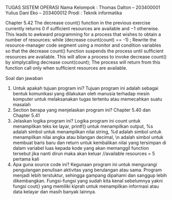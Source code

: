 TUGAS SISTEM OPERASI
Nama Kelompok	: Thomas Dalton  –  203400001
               Yulius Dani Eko – 203400012
Prodi			: Teknik informatika

Chapter 5.42
The decrease count() function in the previous exercise currently returns 0 if sufﬁcient resources are available and −1 otherwise. This leads to awkward programming for a process that wishes to obtain a number of resources:
while (decrease count(count) == -1) ;
Rewrite the resource-manager code segment using a monitor and condition variables so that the decrease count() function suspends
the process until sufﬁcient resources are available. This will allow a process to invoke decrease count() by simplycalling
decrease count(count);
The process will return from this function call only when sufﬁcient resources are available.

Soal dan jawaban 
1.	Untuk apakah tujuan program ini?
Tujuan program ini adalah sebagai bentuk komunikasi yang dilakukan oleh manusia terhadap mesin komputer untuk melaksanakan tugas tertentu atau memecahkan suatu masalah 
2.	Section berapa yang menjelaskan program ini?
Chapter 5.40 dan Chapter 5.41
3.	Jelaskan logika program ini?
Logika program ini count untuk menampilkan teks ke layar, printf() untuk menampilkan output,  %s adalah simbol untuk menampilkan nilai string, %d adalah simbol untuk menampilkan nilai angka atau bilangan decimal,  \n adalah simbol untuk membuat baris baru dan return untuk kembalikan nilai yang tersimpan di dalam variabel luas kepada kode yang akan memanggil function tersebut jika nanti dirun maka akan keluar //available resources = 5 pertama kali
4.	Apa guna source code ini?
Kegunaan program ini untuk mengurangi pengulangan penulisan aktivitas yang berulangan atau sama. Program menjadi lebih terstuktur, sehingga gampang dipahami dan sanggup lebih dikembangkan. Fungsi-fungsi yang sudah kita kenal sebelumnya yakni fungsi cout() yang memiliki kiprah untuk menampilkan informasi atau data kelayar dan masih banyak lainnya.
